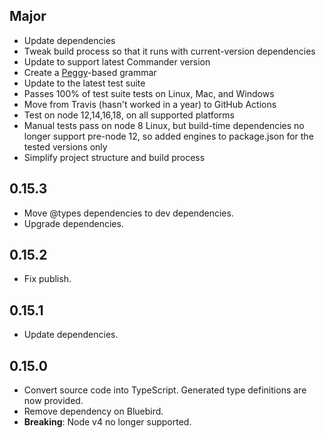 ## Major

- Update dependencies
- Tweak build process so that it runs with current-version dependencies
- Update to support latest Commander version
- Create a [Peggy](https://peggyjs.org/)-based grammar
- Update to the latest test suite
- Passes 100% of test suite tests on Linux, Mac, and Windows
- Move from Travis (hasn't worked in a year) to GitHub Actions
- Test on node 12,14,16,18, on all supported platforms
- Manual tests pass on node 8 Linux, but build-time dependencies no longer support pre-node 12, so added engines to package.json for the tested versions only
- Simplify project structure and build process

## 0.15.3
- Move @types dependencies to dev dependencies.
- Upgrade dependencies.

## 0.15.2
- Fix publish.

## 0.15.1
- Update dependencies.

## 0.15.0
- Convert source code into TypeScript. Generated type definitions are now provided.
- Remove dependency on Bluebird.
- **Breaking**: Node v4 no longer supported.
